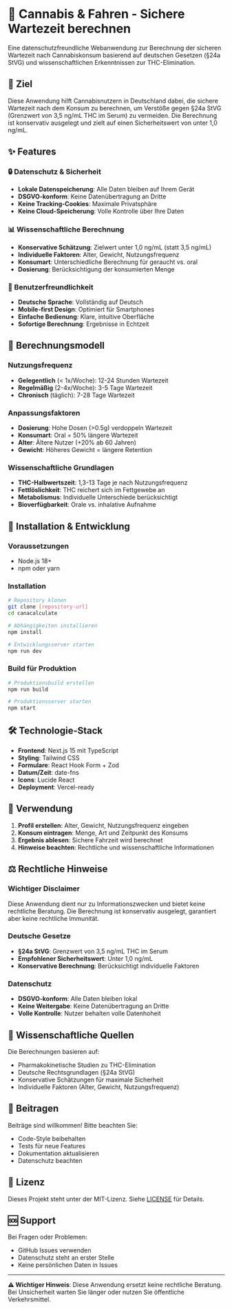 # 🚗 Cannabis & Fahren - Sichere Wartezeit berechnen

Eine datenschutzfreundliche Webanwendung zur Berechnung der sicheren Wartezeit nach Cannabiskonsum basierend auf deutschen Gesetzen (§24a StVG) und wissenschaftlichen Erkenntnissen zur THC-Elimination.

## 🎯 Ziel

Diese Anwendung hilft Cannabisnutzern in Deutschland dabei, die sichere Wartezeit nach dem Konsum zu berechnen, um Verstöße gegen §24a StVG (Grenzwert von 3,5 ng/mL THC im Serum) zu vermeiden. Die Berechnung ist konservativ ausgelegt und zielt auf einen Sicherheitswert von unter 1,0 ng/mL.

## ✨ Features

### 🔒 Datenschutz & Sicherheit
- **Lokale Datenspeicherung**: Alle Daten bleiben auf Ihrem Gerät
- **DSGVO-konform**: Keine Datenübertragung an Dritte
- **Keine Tracking-Cookies**: Maximale Privatsphäre
- **Keine Cloud-Speicherung**: Volle Kontrolle über Ihre Daten

### 📊 Wissenschaftliche Berechnung
- **Konservative Schätzung**: Zielwert unter 1,0 ng/mL (statt 3,5 ng/mL)
- **Individuelle Faktoren**: Alter, Gewicht, Nutzungsfrequenz
- **Konsumart**: Unterschiedliche Berechnung für geraucht vs. oral
- **Dosierung**: Berücksichtigung der konsumierten Menge

### 🎨 Benutzerfreundlichkeit
- **Deutsche Sprache**: Vollständig auf Deutsch
- **Mobile-first Design**: Optimiert für Smartphones
- **Einfache Bedienung**: Klare, intuitive Oberfläche
- **Sofortige Berechnung**: Ergebnisse in Echtzeit

## 🧮 Berechnungsmodell

### Nutzungsfrequenz
- **Gelegentlich** (< 1x/Woche): 12-24 Stunden Wartezeit
- **Regelmäßig** (2-4x/Woche): 3-5 Tage Wartezeit  
- **Chronisch** (täglich): 7-28 Tage Wartezeit

### Anpassungsfaktoren
- **Dosierung**: Hohe Dosen (>0.5g) verdoppeln Wartezeit
- **Konsumart**: Oral = 50% längere Wartezeit
- **Alter**: Ältere Nutzer (+20% ab 60 Jahren)
- **Gewicht**: Höheres Gewicht = längere Retention

### Wissenschaftliche Grundlagen
- **THC-Halbwertszeit**: 1,3-13 Tage je nach Nutzungsfrequenz
- **Fettlöslichkeit**: THC reichert sich im Fettgewebe an
- **Metabolismus**: Individuelle Unterschiede berücksichtigt
- **Bioverfügbarkeit**: Orale vs. inhalative Aufnahme

## 🚀 Installation & Entwicklung

### Voraussetzungen
- Node.js 18+ 
- npm oder yarn

### Installation
```bash
# Repository klonen
git clone [repository-url]
cd canacalculate

# Abhängigkeiten installieren
npm install

# Entwicklungsserver starten
npm run dev
```

### Build für Produktion
```bash
# Produktionsbuild erstellen
npm run build

# Produktionsserver starten
npm start
```

## 🛠️ Technologie-Stack

- **Frontend**: Next.js 15 mit TypeScript
- **Styling**: Tailwind CSS
- **Formulare**: React Hook Form + Zod
- **Datum/Zeit**: date-fns
- **Icons**: Lucide React
- **Deployment**: Vercel-ready

## 📱 Verwendung

1. **Profil erstellen**: Alter, Gewicht, Nutzungsfrequenz eingeben
2. **Konsum eintragen**: Menge, Art und Zeitpunkt des Konsums
3. **Ergebnis ablesen**: Sichere Fahrzeit wird berechnet
4. **Hinweise beachten**: Rechtliche und wissenschaftliche Informationen

## ⚖️ Rechtliche Hinweise

### Wichtiger Disclaimer
Diese Anwendung dient nur zu Informationszwecken und bietet keine rechtliche Beratung. Die Berechnung ist konservativ ausgelegt, garantiert aber keine rechtliche Immunität.

### Deutsche Gesetze
- **§24a StVG**: Grenzwert von 3,5 ng/mL THC im Serum
- **Empfohlener Sicherheitswert**: Unter 1,0 ng/mL
- **Konservative Berechnung**: Berücksichtigt individuelle Faktoren

### Datenschutz
- **DSGVO-konform**: Alle Daten bleiben lokal
- **Keine Weitergabe**: Keine Datenübertragung an Dritte
- **Volle Kontrolle**: Nutzer behalten volle Datenhoheit

## 🔬 Wissenschaftliche Quellen

Die Berechnungen basieren auf:
- Pharmakokinetische Studien zu THC-Elimination
- Deutsche Rechtsgrundlagen (§24a StVG)
- Konservative Schätzungen für maximale Sicherheit
- Individuelle Faktoren (Alter, Gewicht, Nutzungsfrequenz)

## 🤝 Beitragen

Beiträge sind willkommen! Bitte beachten Sie:
- Code-Style beibehalten
- Tests für neue Features
- Dokumentation aktualisieren
- Datenschutz beachten

## 📄 Lizenz

Dieses Projekt steht unter der MIT-Lizenz. Siehe [LICENSE](LICENSE) für Details.

## 🆘 Support

Bei Fragen oder Problemen:
- GitHub Issues verwenden
- Datenschutz steht an erster Stelle
- Keine persönlichen Daten in Issues

---

**⚠️ Wichtiger Hinweis**: Diese Anwendung ersetzt keine rechtliche Beratung. Bei Unsicherheit warten Sie länger oder nutzen Sie öffentliche Verkehrsmittel.
